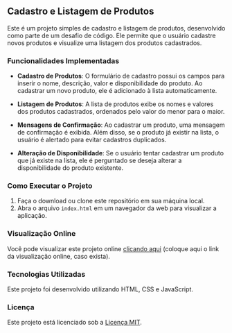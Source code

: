 ## Cadastro e Listagem de Produtos

Este é um projeto simples de cadastro e listagem de produtos, desenvolvido como parte de um desafio de código. Ele permite que o usuário cadastre novos produtos e visualize uma listagem dos produtos cadastrados.

### Funcionalidades Implementadas

- **Cadastro de Produtos**: O formulário de cadastro possui os campos para inserir o nome, descrição, valor e disponibilidade do produto. Ao cadastrar um novo produto, ele é adicionado à lista automaticamente.
- **Listagem de Produtos**: A lista de produtos exibe os nomes e valores dos produtos cadastrados, ordenados pelo valor do menor para o maior.

- **Mensagens de Confirmação**: Ao cadastrar um produto, uma mensagem de confirmação é exibida. Além disso, se o produto já existir na lista, o usuário é alertado para evitar cadastros duplicados.

- **Alteração de Disponibilidade**: Se o usuário tentar cadastrar um produto que já existe na lista, ele é perguntado se deseja alterar a disponibilidade do produto existente.

### Como Executar o Projeto

1. Faça o download ou clone este repositório em sua máquina local.
2. Abra o arquivo `index.html` em um navegador da web para visualizar a aplicação.

### Visualização Online

Você pode visualizar este projeto online [clicando aqui](#) (coloque aqui o link da visualização online, caso exista).

### Tecnologias Utilizadas

Este projeto foi desenvolvido utilizando HTML, CSS e JavaScript.

### Licença

Este projeto está licenciado sob a [Licença MIT](https://opensource.org/licenses/MIT).
